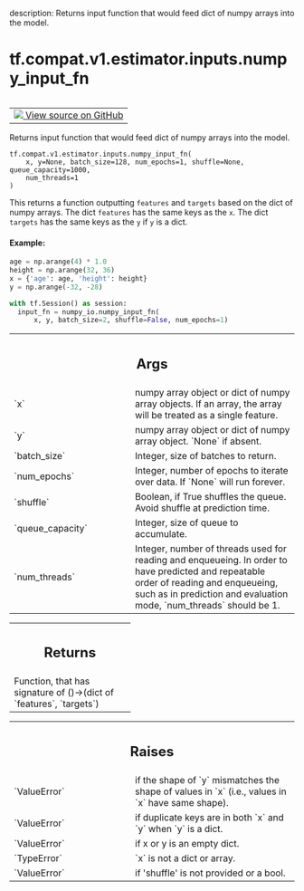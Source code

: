 description: Returns input function that would feed dict of numpy arrays into the model.

<div itemscope itemtype="http://developers.google.com/ReferenceObject">
<meta itemprop="name" content="tf.compat.v1.estimator.inputs.numpy_input_fn" />
<meta itemprop="path" content="Stable" />
</div>

# tf.compat.v1.estimator.inputs.numpy_input_fn

<!-- Insert buttons and diff -->

<table class="tfo-notebook-buttons tfo-api nocontent" align="left">
<td>
  <a target="_blank" href="https://github.com/tensorflow/estimator/tree/master/tensorflow_estimator/python/estimator/inputs/numpy_io.py">
    <img src="https://www.tensorflow.org/images/GitHub-Mark-32px.png" />
    View source on GitHub
  </a>
</td>
</table>



Returns input function that would feed dict of numpy arrays into the model.

<pre class="devsite-click-to-copy prettyprint lang-py tfo-signature-link">
<code>tf.compat.v1.estimator.inputs.numpy_input_fn(
    x, y=None, batch_size=128, num_epochs=1, shuffle=None, queue_capacity=1000,
    num_threads=1
)
</code></pre>



<!-- Placeholder for "Used in" -->

This returns a function outputting `features` and `targets` based on the dict
of numpy arrays. The dict `features` has the same keys as the `x`. The dict
`targets` has the same keys as the `y` if `y` is a dict.

#### Example:



```python
age = np.arange(4) * 1.0
height = np.arange(32, 36)
x = {'age': age, 'height': height}
y = np.arange(-32, -28)

with tf.Session() as session:
  input_fn = numpy_io.numpy_input_fn(
      x, y, batch_size=2, shuffle=False, num_epochs=1)
```

<!-- Tabular view -->
 <table class="responsive fixed orange">
<colgroup><col width="214px"><col></colgroup>
<tr><th colspan="2"><h2 class="add-link">Args</h2></th></tr>

<tr>
<td>
`x`
</td>
<td>
numpy array object or dict of numpy array objects. If an array, the array
will be treated as a single feature.
</td>
</tr><tr>
<td>
`y`
</td>
<td>
numpy array object or dict of numpy array object. `None` if absent.
</td>
</tr><tr>
<td>
`batch_size`
</td>
<td>
Integer, size of batches to return.
</td>
</tr><tr>
<td>
`num_epochs`
</td>
<td>
Integer, number of epochs to iterate over data. If `None` will
run forever.
</td>
</tr><tr>
<td>
`shuffle`
</td>
<td>
Boolean, if True shuffles the queue. Avoid shuffle at prediction
time.
</td>
</tr><tr>
<td>
`queue_capacity`
</td>
<td>
Integer, size of queue to accumulate.
</td>
</tr><tr>
<td>
`num_threads`
</td>
<td>
Integer, number of threads used for reading and enqueueing. In
order to have predicted and repeatable order of reading and enqueueing,
such as in prediction and evaluation mode, `num_threads` should be 1.
</td>
</tr>
</table>



<!-- Tabular view -->
 <table class="responsive fixed orange">
<colgroup><col width="214px"><col></colgroup>
<tr><th colspan="2"><h2 class="add-link">Returns</h2></th></tr>
<tr class="alt">
<td colspan="2">
Function, that has signature of ()->(dict of `features`, `targets`)
</td>
</tr>

</table>



<!-- Tabular view -->
 <table class="responsive fixed orange">
<colgroup><col width="214px"><col></colgroup>
<tr><th colspan="2"><h2 class="add-link">Raises</h2></th></tr>

<tr>
<td>
`ValueError`
</td>
<td>
if the shape of `y` mismatches the shape of values in `x` (i.e.,
values in `x` have same shape).
</td>
</tr><tr>
<td>
`ValueError`
</td>
<td>
if duplicate keys are in both `x` and `y` when `y` is a dict.
</td>
</tr><tr>
<td>
`ValueError`
</td>
<td>
if x or y is an empty dict.
</td>
</tr><tr>
<td>
`TypeError`
</td>
<td>
`x` is not a dict or array.
</td>
</tr><tr>
<td>
`ValueError`
</td>
<td>
if 'shuffle' is not provided or a bool.
</td>
</tr>
</table>

